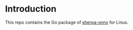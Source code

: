 # Introduction

This repo contains the Go package of [sherpa-onnx][sherpa-onnx] for Linux.

[sherpa-onnx]: https://github.com/k2-fsa/sherpa-onnx
